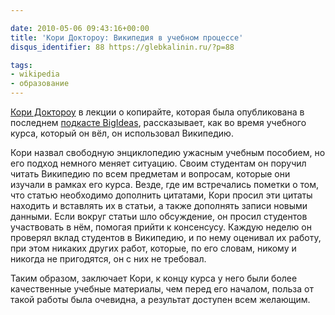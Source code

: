 ```yaml
---

date: 2010-05-06 09:43:16+00:00
title: 'Кори Доктороу: Википедия в учебном процессе'
disqus_identifier: 88 https://glebkalinin.ru/?p=88

tags:
- wikipedia
- образование
---
```


[Кори Доктороу](http://craphound.com/) в лекции о копирайте, которая была опубликована в последнем [подкасте BigIdeas](http://www.tvo.org/TVOsites/WebObjects/TvoMicrosite.woa?bi?1272747600000), рассказывает, как во время учебного курса, который он вёл, он использовал Википедию. 

Кори назвал свободную энциклопедию ужасным учебным пособием, но его подход немного меняет ситуацию. Своим студентам он поручил читать Википедию по всем предметам и вопросам, которые они изучали в рамках его курса. Везде, где им встречались пометки о том, что статью необходимо дополнить цитатами, Кори просил эти цитаты находить и вставлять их в статьи, а также дополнять записи новыми данными. Если вокруг статьи шло обсуждение, он просил студентов участвовать в нём, помогая прийти к консенсусу. Каждую неделю он проверял вклад студентов в Википедию, и по нему оценивал их работу, при этом никаких других работ, которые, по его словам, никому и никогда не пригодятся, он с них не требовал.

Таким образом, заключает Кори, к концу курса у него были более качественные учебные материалы, чем перед его началом,  польза от такой работы была очевидна, а результат доступен всем желающим.
